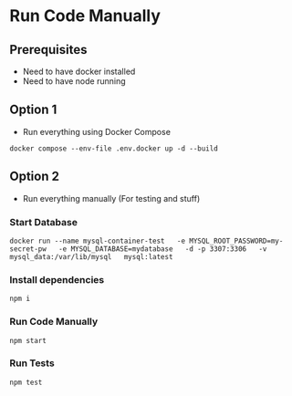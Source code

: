 # Run Code Manually

## Prerequisites

- Need to have docker installed
- Need to have node running


## Option 1

- Run everything using Docker Compose 

```
docker compose --env-file .env.docker up -d --build
```

## Option 2

- Run everything manually (For testing and stuff)

### Start Database

```
docker run --name mysql-container-test   -e MYSQL_ROOT_PASSWORD=my-secret-pw   -e MYSQL_DATABASE=mydatabase   -d -p 3307:3306   -v mysql_data:/var/lib/mysql   mysql:latest
```
### Install dependencies

```
npm i
```

### Run Code Manually

```
npm start
```

### Run Tests

```
npm test
```

